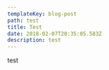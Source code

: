 ```yaml
---
templateKey: blog-post
path: test
title: Test
date: 2018-02-07T20:35:05.583Z
description: test
---
```

test
